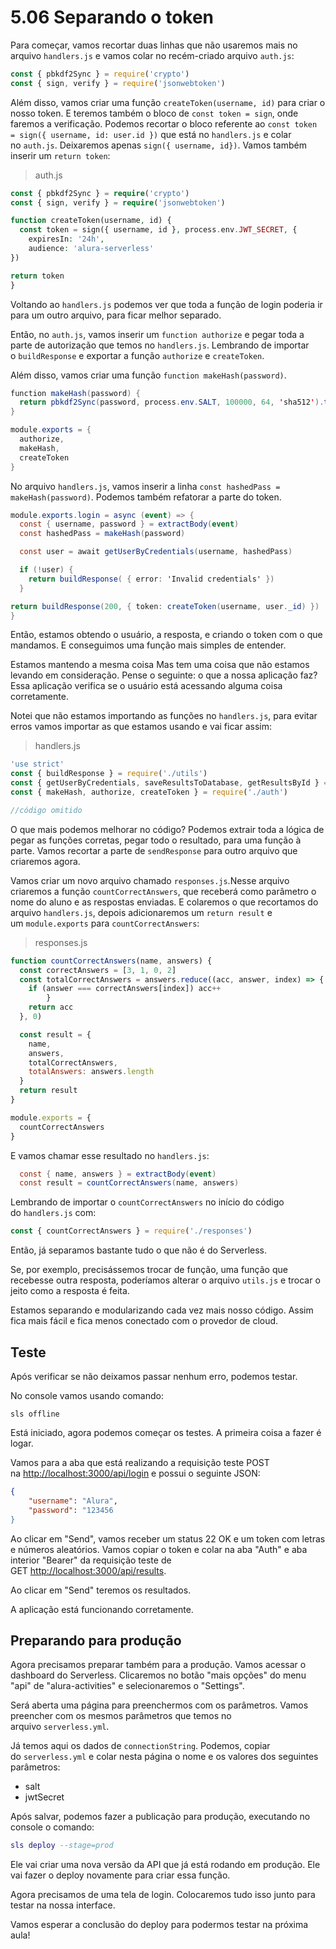# 5.06 Separando o token

Para começar, vamos recortar duas linhas que não usaremos mais no arquivo `handlers.js` e vamos colar no recém-criado arquivo `auth.js`:

```javascript
const { pbkdf2Sync } = require('crypto')
const { sign, verify } = require('jsonwebtoken')
```

Além disso, vamos criar uma função `createToken(username, id)` para criar o nosso token. E teremos também o bloco de `const token = sign`, onde faremos a verificação. Podemos recortar o bloco referente ao `const token = sign({ username, id: user.id })` que está no `handlers.js` e colar no `auth.js`. Deixaremos apenas `sign({ username, id})`. Vamos também inserir um `return token`:

> auth.js

```php
const { pbkdf2Sync } = require('crypto')
const { sign, verify } = require('jsonwebtoken')

function createToken(username, id) {
  const token = sign({ username, id }, process.env.JWT_SECRET, {
    expiresIn: '24h',
    audience: 'alura-serverless'
})

return token
}
```

Voltando ao `handlers.js` podemos ver que toda a função de login poderia ir para um outro arquivo, para ficar melhor separado.

Então, no `auth.js`, vamos inserir um `function authorize` e pegar toda a parte de autorização que temos no `handlers.js`. Lembrando de importar o `buildResponse` e exportar a função `authorize` e `createToken`.

Além disso, vamos criar uma função `function makeHash(password)`.

```java
function makeHash(password) {
  return pbkdf2Sync(password, process.env.SALT, 100000, 64, 'sha512').toString('hex')
}

module.exports = {
  authorize,
  makeHash,
  createToken
}
```

No arquivo `handlers.js`, vamos inserir a linha `const hashedPass = makeHash(password)`. Podemos também refatorar a parte do token.

```csharp
module.exports.login = async (event) => {
  const { username, password } = extractBody(event)
  const hashedPass = makeHash(password)

  const user = await getUserByCredentials(username, hashedPass)

  if (!user) {
    return buildResponse( { error: 'Invalid credentials' })
  }

return buildResponse(200, { token: createToken(username, user._id) })
}
```

Então, estamos obtendo o usuário, a resposta, e criando o token com o que mandamos. E conseguimos uma função mais simples de entender.

Estamos mantendo a mesma coisa Mas tem uma coisa que não estamos levando em consideração. Pense o seguinte: o que a nossa aplicação faz? Essa aplicação verifica se o usuário está acessando alguma coisa corretamente.

Notei que não estamos importando as funções no `handlers.js`, para evitar erros vamos importar as que estamos usando e vai ficar assim:

> handlers.js

```javascript
'use strict'
const { buildResponse } = require('./utils')
const { getUserByCredentials, saveResultsToDatabase, getResultsById } = require('./database')
const { makeHash, authorize, createToken } = require('./auth')

//código omitido
```

O que mais podemos melhorar no código? Podemos extrair toda a lógica de pegar as funções corretas, pegar todo o resultado, para uma função à parte. Vamos recortar a parte de `sendResponse` para outro arquivo que criaremos agora.

Vamos criar um novo arquivo chamado `responses.js`.Nesse arquivo criaremos a função `countCorrectAnswers`, que receberá como parâmetro o nome do aluno e as respostas enviadas. E colaremos o que recortamos do arquivo `handlers.js`, depois adicionaremos um `return result` e um `module.exports` para `countCorrectAnswers`:

> responses.js

```javascript
function countCorrectAnswers(name, answers) {
  const correctAnswers = [3, 1, 0, 2]
  const totalCorrectAnswers = answers.reduce((acc, answer, index) => {
    if (answer === correctAnswers[index]) acc++
        }
    return acc
  }, 0)

  const result = {
    name,
    answers,
    totalCorrectAnswers,
    totalAnswers: answers.length
  }
  return result
}

module.exports = {
  countCorrectAnswers
}
```

E vamos chamar esse resultado no `handlers.js`:

```csharp
  const { name, answers } = extractBody(event)
  const result = countCorrectAnswers(name, answers)
```

Lembrando de importar o `countCorrectAnswers` no início do código do `handlers.js` com:

```javascript
const { countCorrectAnswers } = require('./responses')
```

Então, já separamos bastante tudo o que não é do Serverless.

Se, por exemplo, precisássemos trocar de função, uma função que recebesse outra resposta, poderíamos alterar o arquivo `utils.js` e trocar o jeito como a resposta é feita.

Estamos separando e modularizando cada vez mais nosso código. Assim fica mais fácil e fica menos conectado com o provedor de cloud.

## Teste

Após verificar se não deixamos passar nenhum erro, podemos testar.

No console vamos usando comando:

```undefined
sls offline
```

Está iniciado, agora podemos começar os testes. A primeira coisa a fazer é logar.

Vamos para a aba que está realizando a requisição teste POST na [http://localhost:3000/api/login](http://localhost:3000/api/login) e possui o seguinte JSON:

```json
{
    "username": "Alura",
    "password": "123456
}
```

Ao clicar em "Send", vamos receber um status 22 OK e um token com letras e números aleatórios. Vamos copiar o token e colar na aba "Auth" e aba interior "Bearer" da requisição teste de GET [http://localhost:3000/api/results](http://localhost:3000/api/results).

Ao clicar em "Send" teremos os resultados.

A aplicação está funcionando corretamente.

## Preparando para produção

Agora precisamos preparar também para a produção. Vamos acessar o dashboard do Serverless. Clicaremos no botão "mais opções" do menu "api" de "alura-activities" e selecionaremos o "Settings".

Será aberta uma página para preenchermos com os parâmetros. Vamos preencher com os mesmos parâmetros que temos no arquivo `serverless.yml`.

Já temos aqui os dados de `connectionString`. Podemos, copiar do `serverless.yml` e colar nesta página o nome e os valores dos seguintes parâmetros:

- salt
- jwtSecret

Após salvar, podemos fazer a publicação para produção, executando no console o comando:

```lua
sls deploy --stage=prod
```

Ele vai criar uma nova versão da API que já está rodando em produção. Ele vai fazer o deploy novamente para criar essa função.

Agora precisamos de uma tela de login. Colocaremos tudo isso junto para testar na nossa interface.

Vamos esperar a conclusão do deploy para podermos testar na próxima aula!